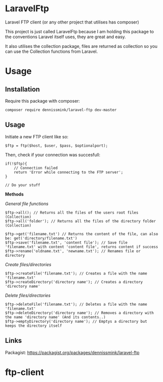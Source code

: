 # LaravelFtp
Laravel FTP client (or any other project that utilises has composer)

This project is just called LaravelFtp because I am holding this package to the conventions Laravel itself uses, they are great and easy.

It also utilises the collection package, files are returned as collection so you can use the Collection functions from Laravel.

# Usage

## Installation

Require this package with composer:

```
composer require dennissmink/laravel-ftp dev-master
```

## Usage

Initiate a new FTP client like so:

```
$ftp = ftp($host, $user, $pass, $optionalport);
```

Then, check if your connection was succesfull:

```
if(!$ftp){
    // Connection failed
    return 'Error while connecting to the FTP server';
}

// Do your stuff
```

**Methods**

*General file functions*
```
$ftp->all(); // Returns all the files of the users root files (Collection)
$ftp->all('folder'); // Returns all the files of the directory folder (Collection)

$ftp->get('filename.txt') // Returns the content of the file, can also be: get('directory/filename.txt')
$ftp->save('filename.txt', 'content file'); // Save file 'filename.txt' with content 'content file', returns content if success
$ftp->rename('oldname.txt', 'newname.txt'); // Renames file or directory
```


*Create files/directories*
```
$ftp->createFile('filename.txt'); // Creates a file with the name 'filename.txt'
$ftp->createDirectory('directory name'); // Creates a directory 'directory name'
```

*Delete files/directories*
```
$ftp->deleteFile('filename.txt'); // Deletes a file with the name 'filename.txt'
$ftp->deleteDirectory('directory name'); // Removes a directory with the name 'directory name' (And its contents..)
$ftp->emptyDirectory('directory name'); // Emptys a directory but keeps the directory itself
```


## Links

Packagist: https://packagist.org/packages/dennissmink/laravel-ftp
# ftp-client
